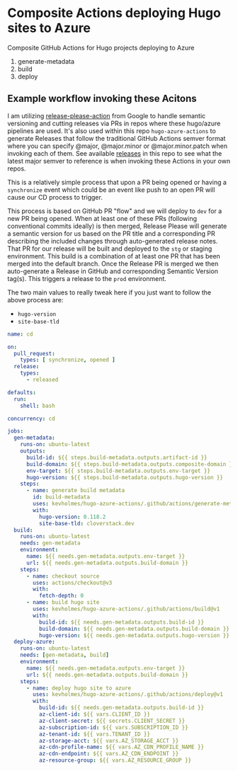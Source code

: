 # Composite Actions deploying Hugo sites to Azure

Composite GitHub Actions for Hugo projects deploying to Azure

1. generate-metadata
1. build
1. deploy

## Example workflow invoking these Acitons

I am utilizing [release-please-action](https://github.com/google-github-actions/release-please-action)
from Google to handle semantic versioning and cutting
releases via PRs in repos where these hugo/azure pipelines are used. It's also used within this repo `hugo-azure-actions`
to generate Releases that follow the traditional GitHub Actions semver format where you can specify
@major, @major.minor or @major.minor.patch when invoking each of them.
See available [releases](https://github.com/kevholmes/hugo-azure-actions/releases)
in this repo to see what the latest major semver to reference is when invoking these Actions in your own repos.

This is a relatively simple process that upon a PR being opened or having a `synchronize` event
which could be an event like push to an open PR will cause our CD process to trigger.

This process is based on GitHub PR "flow" and we will deploy to `dev` for a new PR being opened. When
at least one of these PRs (following conventional commits ideally) is then merged, Release Please
will generate a semantic version for us based on the PR title and a corresponding PR describing the included
changes through auto-generated release notes. That PR for our release will be built and deployed to the `stg`
or staging environment. This build is a combination of at least one PR that has been merged into the default branch.
Once the Release PR is merged we then auto-generate a Release in GitHub and corresponding Semantic Version tag(s).
This triggers a release to the `prod` environment.

The two main values to really tweak here if you just want to follow the above process are:

- `hugo-version`
- `site-base-tld`

```yaml
name: cd

on:
  pull_request:
    types: [ synchronize, opened ]
  release:
    types:
      - released

defaults:
  run:
    shell: bash

concurrency: cd

jobs:
  gen-metadata:
    runs-on: ubuntu-latest
    outputs:
      build-id: ${{ steps.build-metadata.outputs.artifact-id }}
      build-domain: ${{ steps.build-metadata.outputs.composite-domain }}
      env-target: ${{ steps.build-metadata.outputs.env-target }}
      hugo-version: ${{ steps.build-metadata.outputs.hugo-version }}
    steps:
      - name: generate build metadata
        id: build-metadata
        uses: kevholmes/hugo-azure-actions/.github/actions/generate-metadata@v1
        with:
          hugo-version: 0.118.2
          site-base-tld: cloverstack.dev
  build:
    runs-on: ubuntu-latest
    needs: gen-metadata
    environment:
      name: ${{ needs.gen-metadata.outputs.env-target }}
      url: ${{ needs.gen-metadata.outputs.build-domain }}
    steps:
      - name: checkout source
        uses: actions/checkout@v3
        with:
          fetch-depth: 0
      - name: build hugo site
        uses: kevholmes/hugo-azure-actions/.github/actions/build@v1
        with:
          build-id: ${{ needs.gen-metadata.outputs.build-id }}
          build-domain: ${{ needs.gen-metadata.outputs.build-domain }}
          hugo-version: ${{ needs.gen-metadata.outputs.hugo-version }}
  deploy-azure:
    runs-on: ubuntu-latest
    needs: [gen-metadata, build]
    environment:
      name: ${{ needs.gen-metadata.outputs.env-target }}
      url: ${{ needs.gen-metadata.outputs.build-domain }}
    steps:
      - name: deploy hugo site to azure
        uses: kevholmes/hugo-azure-actions/.github/actions/deploy@v1
        with:
          build-id: ${{ needs.gen-metadata.outputs.build-id }}
          az-client-id: ${{ vars.CLIENT_ID }}
          az-client-secret: ${{ secrets.CLIENT_SECRET }}
          az-subscription-id: ${{ vars.SUBSCRIPTION_ID }}
          az-tenant-id: ${{ vars.TENANT_ID }}
          az-storage-acct: ${{ vars.AZ_STORAGE_ACCT }}
          az-cdn-profile-name: ${{ vars.AZ_CDN_PROFILE_NAME }}
          az-cdn-endpoint: ${{ vars.AZ_CDN_ENDPOINT }}
          az-resource-group: ${{ vars.AZ_RESOURCE_GROUP }}

```
